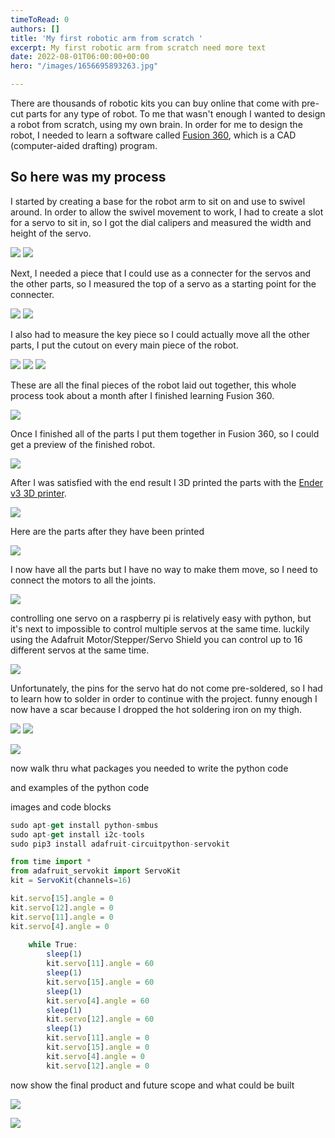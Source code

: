 ```yaml
---
timeToRead: 0
authors: []
title: 'My first robotic arm from scratch '
excerpt: My first robotic arm from scratch need more text
date: 2022-08-01T06:00:00+00:00
hero: "/images/1656695893263.jpg"

---
```

There are thousands of robotic kits you can buy online that come with pre-cut parts for any type of robot. To me that wasn't enough I wanted to design a robot from scratch, using my own brain. In order for me to design the robot, I needed to learn a software called [Fusion 360](https://www.autodesk.com/products/fusion-360/overview?term=1-YEAR&tab=subscription), which is a CAD (computer-aided drafting) program.

## So here was my process

I started by creating a base for the robot arm to sit on and use to swivel around. In order to allow the swivel movement to work, I had to create a slot for a servo to sit in, so I got the dial calipers and measured the width and height of the servo.

![](/images/img_7579.JPG)
![](/images/botbase.PNG)

Next, I needed a piece that I could use as a connecter for the servos and the other parts, so I measured the top of a servo as a starting point for the connecter.

![](/images/img_7578.JPG)
![](/images/botelbow.PNG)

I also had to measure the key piece so I could actually move all the other parts, I put the cutout on every main piece of the robot.

![](/images/img_7580.JPG)
![](/images/botarm.PNG)
![](/images/bottopper.PNG)

These are all the final pieces of the robot laid out together, this whole process took about a month after I finished learning Fusion 360.

![](/images/botall.PNG)

Once I finished all of the parts I put them together in Fusion 360, so I could get a preview of the finished robot.

![](/images/fusion.gif)

After I was satisfied with the end result I 3D printed the parts with the [Ender v3 3D printer](https://www.amazon.com/Official-Creality-3D-Printer-Source/dp/B07D218NX3).

![](/images/3dprint.gif)

Here are the parts after they have been printed

![](/images/1656695893361.jpg)

I now have all the parts but I have no way to make them move, so I need to connect the motors to all the joints.

![](/images/image1.jpeg)

controlling one servo on a raspberry pi is relatively easy with python, but it's next to impossible to control multiple servos at the same time. luckily using the Adafruit Motor/Stepper/Servo Shield you can control up to 16 different servos at the same time.

![](/images/1657125534297.jpg)

Unfortunately, the pins for the servo hat do not come pre-soldered, so I had to learn how to solder in order to continue with the project. funny enough I now have a scar because I dropped the hot soldering iron on my thigh.

![](/images/1657125534571.jpg)
![](/images/solderin2g-1.gif)

![](/images/img_7576.JPG)

now walk thru what packages you needed to write the python code

and examples of the python code

images and code blocks

```js
sudo apt-get install python-smbus
sudo apt-get install i2c-tools
sudo pip3 install adafruit-circuitpython-servokit
```

```js
from time import *
from adafruit_servokit import ServoKit
kit = ServoKit(channels=16)

kit.servo[15].angle = 0
kit.servo[12].angle = 0
kit.servo[11].angle = 0
kit.servo[4].angle = 0
    
	while True:
        sleep(1)
        kit.servo[11].angle = 60
        sleep(1)
        kit.servo[15].angle = 60
        sleep(1)
        kit.servo[4].angle = 60
        sleep(1)
        kit.servo[12].angle = 60
        sleep(1)
        kit.servo[11].angle = 0
        kit.servo[15].angle = 0
        kit.servo[4].angle = 0
        kit.servo[12].angle = 0
```

now show the final product and future scope and what could be built

![](/images/img_7577.JPG)

![](/images/obs.gif)